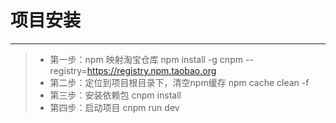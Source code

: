 # 项目安装

------

> * 第一步：npm 映射淘宝仓库 
npm install -g cnpm --registry=https://registry.npm.taobao.org
> * 第二步：定位到项目根目录下，清空npm缓存
npm cache clean -f
> * 第三步：安装依赖包
cnpm install
> * 第四步：启动项目
cnpm run dev